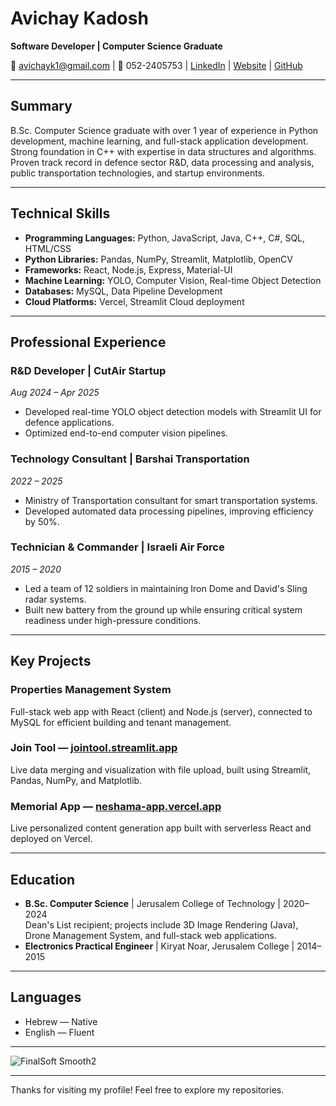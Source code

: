 # Avichay Kadosh  
**Software Developer | Computer Science Graduate**

📧 avichayk1@gmail.com | 📱 052-2405753 | [LinkedIn](https://linkedin.com/in/avichaykadosh) | [Website](https://avichay-website) | [GitHub](https://github.com/avichaykadosh)

---

## Summary  
B.Sc. Computer Science graduate with over 1 year of experience in Python development, machine learning, and full-stack application development. Strong foundation in C++ with expertise in data structures and algorithms. Proven track record in defence sector R&D, data processing and analysis, public transportation technologies, and startup environments.

---

## Technical Skills  
- **Programming Languages:** Python, JavaScript, Java, C++, C#, SQL, HTML/CSS  
- **Python Libraries:** Pandas, NumPy, Streamlit, Matplotlib, OpenCV  
- **Frameworks:** React, Node.js, Express, Material-UI  
- **Machine Learning:** YOLO, Computer Vision, Real-time Object Detection  
- **Databases:** MySQL, Data Pipeline Development  
- **Cloud Platforms:** Vercel, Streamlit Cloud deployment

---

## Professional Experience  

### R&D Developer | CutAir Startup  
*Aug 2024 – Apr 2025*  
- Developed real-time YOLO object detection models with Streamlit UI for defence applications.  
- Optimized end-to-end computer vision pipelines.

### Technology Consultant | Barshai Transportation  
*2022 – 2025*  
- Ministry of Transportation consultant for smart transportation systems.  
- Developed automated data processing pipelines, improving efficiency by 50%.

### Technician & Commander | Israeli Air Force  
*2015 – 2020*  
- Led a team of 12 soldiers in maintaining Iron Dome and David's Sling radar systems.  
- Built new battery from the ground up while ensuring critical system readiness under high-pressure conditions.

---

## Key Projects  

### Properties Management System  
Full-stack web app with React (client) and Node.js (server), connected to MySQL for efficient building and tenant management.

### Join Tool — [jointool.streamlit.app](https://jointool.streamlit.app)  
Live data merging and visualization with file upload, built using Streamlit, Pandas, NumPy, and Matplotlib.

### Memorial App — [neshama-app.vercel.app](https://neshama-app.vercel.app)  
Live personalized content generation app built with serverless React and deployed on Vercel.

---

## Education  

- **B.Sc. Computer Science** | Jerusalem College of Technology | 2020–2024  
  Dean's List recipient; projects include 3D Image Rendering (Java), Drone Management System, and full-stack web applications.  
- **Electronics Practical Engineer** | Kiryat Noar, Jerusalem College | 2014–2015

---

## Languages  
- Hebrew — Native  
- English — Fluent

---

![FinalSoft Smooth2](https://user-images.githubusercontent.com/81593122/172828525-19fc4fd6-f5e6-4c8f-a49d-d2eae6300119.png)

---

Thanks for visiting my profile! Feel free to explore my repositories.
